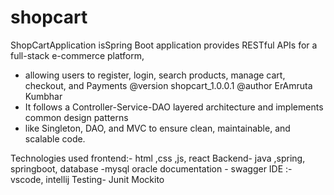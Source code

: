 # shopcart
ShopCartApplication isSpring Boot application provides RESTful APIs for a full-stack e-commerce platform,  
* allowing users to register, login, search products, manage cart, checkout, and Payments
  @version shopcart_1.0.0.1
   @author ErAmruta Kumbhar
 * It follows a Controller-Service-DAO layered architecture and implements common design patterns
 * like Singleton, DAO, and MVC to ensure clean, maintainable, and scalable code.

Technologies used
 frontend:- html ,css ,js, react
 Backend-  java ,spring, springboot, 
 database -mysql oracle
 documentation - swagger
 IDE :- vscode, intellij
 Testing- Junit Mockito
 

